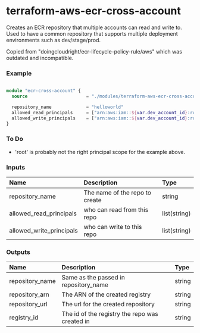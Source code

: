 
# terraform-aws-ecr-cross-account

Creates an ECR repository that multiple accounts can read and write to.  Used to have a common repository that
supports multiple deployment environments such as dev/stage/prod.

Copied from "doingcloudright/ecr-lifecycle-policy-rule/aws" which was outdated and incompatible.

### Example

```terraform

module "ecr-cross-account" {
  source                      = "./modules/terraform-aws-ecr-cross-account"

  repository_name             = "helloworld"
  allowed_read_principals     = ["arn:aws:iam::${var.dev_account_id}:root", "arn:aws:iam::${var.prod_account_id}:root"]
  allowed_write_principals    = ["arn:aws:iam::${var.dev_account_id}:root"]
}

```
### To Do
 - 'root' is probably not the right principal scope for the example above.

### Inputs

| Name                     | Description                    | Type         |
|:-------------------------|:-------------------------------|:-------------|
| repository_name          | The name of the repo to create | string       |
| allowed_read_principals  | who can read from this repo    | list(string) |
| allowed_write_principals | who can write to this repo     | list(string) |


### Outputs

| Name             | Description                                        | Type   |
|:-----------------|:---------------------------------------------------|:-------|
| repository_name  | Same as the passed in repository_name              | string |
| repository_arn   | The ARN of the created registry                    | string |
| repository_url   | The url for the created repository                 | string |
| registry_id      | The id of the registry the repo was created in     | string |

